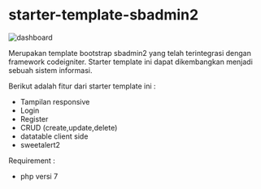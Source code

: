 # starter-template-sbadmin2

![dashboard](https://user-images.githubusercontent.com/59392679/106363731-f300f780-635c-11eb-8e46-fdd094d2b27c.jpg)

Merupakan template bootstrap sbadmin2 yang telah terintegrasi dengan framework codeigniter. Starter template ini dapat dikembangkan menjadi sebuah sistem informasi.

Berikut adalah fitur dari starter template ini :
- Tampilan responsive
- Login
- Register
- CRUD (create,update,delete)
- datatable client side
- sweetalert2

Requirement :
- php versi 7



